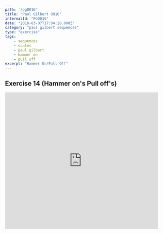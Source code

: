 ```yaml
---
path: '/pg0016'
title: "Paul Gilbert 0016"
internalId: "PG0016"
date: "2018-03-07T17:04:20.000Z"
category: "paul gilbert sequences"
type: "exercise"
tags:
    - sequences
    - scales
    - paul gilbert
    - hammer on
    - pull off
excerpt: "Hammer On/Pull Off"
---
```


## Exercise 14 (Hammer on's Pull off's)

<iframe src="https://flat.io/embed/5aa060bc3753867e7ea87703?layout=responsive&audioSource=&videoPosition=" height="450" width="100%" frameBorder="0" allowfullscreen></iframe>
